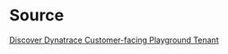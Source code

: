 # Source

[Discover Dynatrace Customer-facing Playground Tenant](https://wkf10640.apps.dynatrace.com/ui/apps/dynatrace.dashboards/dashboards)